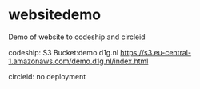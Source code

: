 # websitedemo
Demo of website to codeship and circleid

codeship: S3 Bucket:demo.d1g.nl https://s3.eu-central-1.amazonaws.com/demo.d1g.nl/index.html 

circleid:  no deployment

